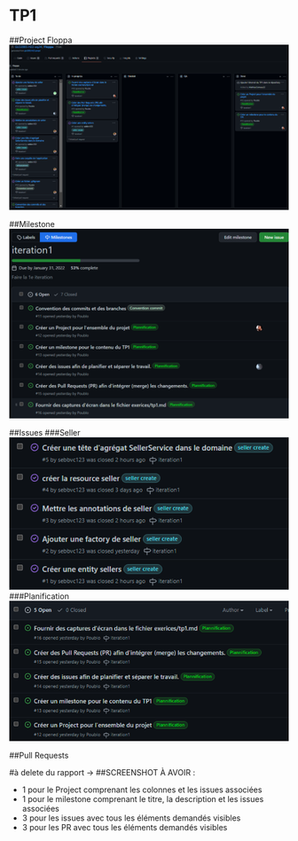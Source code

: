 # TP1
##Project Floppa
![img.png](img.png)

##Milestone
![img_1.png](img_1.png)

##Issues
###Seller
![img_2.png](img_2.png)
###Planification
![img_3.png](img_3.png)

##Pull Requests


#à delete du rapport ->
##SCREENSHOT À AVOIR :
* 1 pour le Project comprenant les colonnes et les issues associées
* 1 pour le milestone comprenant le titre, la description et les issues associées
* 3 pour les issues avec tous les éléments demandés visibles
* 3 pour les PR avec tous les éléments demandés visibles